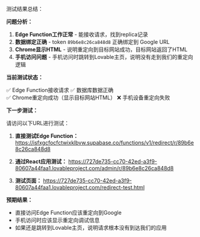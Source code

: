 测试结果总结：

**问题分析：**

1. **Edge Function工作正常** - 能接收请求，找到replica记录
2. **数据绑定正确** - token `89b6e8c26ca848d8` 正确绑定到 Google URL
3. **Chrome显示HTML** - 说明重定向到目标网站成功，目标网站返回了HTML
4. **手机访问问题** - 手机访问时跳转到Lovable主页，说明没有走到我们的重定向逻辑

**当前测试状态：**

✅ Edge Function接收请求
✅ 数据库数据正确  
✅ Chrome重定向成功（显示目标网站HTML）
❌ 手机设备重定向失败

**下一步测试：**

请访问以下URL进行测试：

1. **直接测试Edge Function：**
   https://isfxgcfocfctwixklbvw.supabase.co/functions/v1/redirect/r/89b6e8c26ca848d8

2. **通过React应用测试：**
   https://727de735-cc70-42ed-a3f9-80607a44faa1.lovableproject.com/admin/r/89b6e8c26ca848d8

3. **测试页面：**
   https://727de735-cc70-42ed-a3f9-80607a44faa1.lovableproject.com/redirect-test.html

**预期结果：**
- 直接访问Edge Function应该重定向到Google
- 手机访问时应该显示重定向调试信息
- 如果还是跳转到Lovable主页，说明请求根本没有到达我们的应用